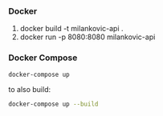 ### Docker

1. docker build -t milankovic-api .
2. docker run -p 8080:8080 milankovic-api

### Docker Compose  
```bash  
docker-compose up
```  
to also build:  
```bash
docker-compose up --build
```  